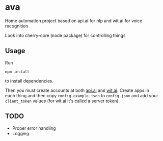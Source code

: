 # ava

Home automation project based on api.ai for nlp and wit.ai for voice recognition

Look into cherry-core (node package) for controlling things

## Usage
Run
```
npm install
```
to install dependencies.

Then you must create accounts at both [api.ai](https://api.ai.) and
[wit.ai](https://wit.ai). Create apps in each thing and then copy
`config.example.json` to `config.json` and add your `client_token`
values (for wit.ai it's called a server token).

## TODO
 * Proper error handling
 * Logging